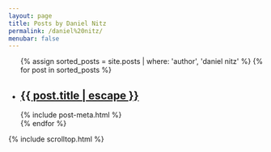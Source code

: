 ```yaml
---
layout: page
title: Posts by Daniel Nitz
permalink: /daniel%20nitz/
menubar: false
---
```


<div class="home">
  <ul class="post-list">
    {% assign sorted_posts = site.posts | where: 'author', 'daniel nitz' %}
    {% for post in sorted_posts %}
      <li>
        <h2>
          <a class="post-link" href="{{ post.url | prepend: site.baseurl }}">{{ post.title | escape }}</a>
        </h2>
        {% include post-meta.html %}
      </li>
    {% endfor %}
  </ul>
</div>

{% include scrolltop.html %}